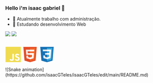 ### Hello i'm isaac gabriel 👋

- 🔭 Atualmente trabalho com administração.
- 🌱 Estudando desenvolvimento Web

<div>
  <a href="#"><img height="140em" src="https://github-readme-stats.vercel.app/api?username=isaacGTeles&show_icons=true&theme=synthwave&include_all_commits=true&count_private=true&hide=issues"/></a>
  <a href="#"><img height="140em" src="https://github-readme-stats.vercel.app/api/top-langs/?username=isaacGTeles&layout=compact&langs_count=4&theme=synthwave&hide=python"/></a>
</div>

##
  
  <a href="#"><img align="center" height="50" width="50" src="https://raw.githubusercontent.com/devicons/devicon/00f02ef57fb7601fd1ddcc2fe6fe670fef3ae3e4/icons/javascript/javascript-plain.svg"></a>
  <a href="#"><img align="center" height="50" width="50" src="https://raw.githubusercontent.com/devicons/devicon/master/icons/html5/html5-original.svg"></a>
  <a href="#"><img align="center" height="50" width="50" src="https://raw.githubusercontent.com/devicons/devicon/master/icons/css3/css3-original.svg"></a>
</div>
![Snake animation](https://github.com/isaacGTeles/isaacGTeles/edit/main/README.md)
